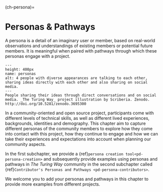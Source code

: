 (ch-persona)=
# Personas & Pathways

A persona is a detail of an imaginary user or member, based on real-world observations and understandings of existing members or potential future members.
It is meaningful when paired with pathways through which these personas engage with a project.

<!---
| ![4 people with diverse appearances are talking to each other, sharing ideas directly with each other and also sharing on social media.](../figures/Personas.png)|
|--------------------------------|
| People sharing their ideas through direct conversations and on social media. _The Turing Way_ project illustration by Scriberia. Zenodo. http://doi.org/10.5281/zenodo.3695300 |
--->

```{figure} ../figures/personas.png
---
height: 400px
name: personas
alt: 4 people with diverse appearances are talking to each other, sharing ideas directly with each other and also sharing on social media.
---
People sharing their ideas through direct conversations and on social media. _The Turing Way_ project illustration by Scriberia. Zenodo. http://doi.org/10.5281/zenodo.3695300
```
In a community-oriented and open source project, participants come with different levels of technical skills, as well as different lived experiences, backgrounds, identities and demography.
This chapter aim to capture different personas of the community members to explore how they come into contact with this project, how they continue to engage and how we can take their experiences and expectations into account when planning our community aspects.

In the first subchapter, we provide a {ref}`persona creation tool<pd-persona-creation>` and subsequently provide examples using personas and pathways in _The Turing Way_ community in the second subchapter called {ref}`Contributor's Personas and Pathways <pd-persona-contributors>`.

We welcome you to add your personas and pathways in this chapter to provide more examples from different projects.
